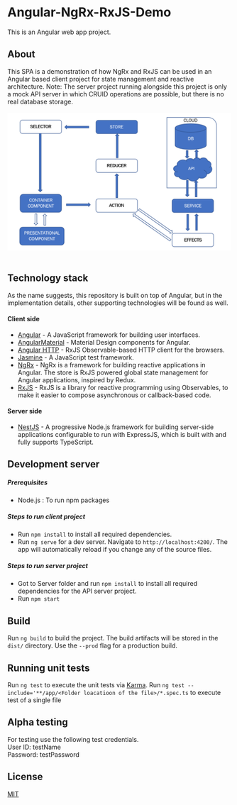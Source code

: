 # Angular-NgRx-RxJS-Demo

This is an Angular web app project.

## About

This SPA is a demonstration of how NgRx and RxJS can be used in an Angular based client project for state management and reactive architecture.
Note: The server project running alongside this project is only a mock API server in which CRUID operations are possible, but there is no real database storage. <br/><br/>
![](architecture.png)
<br/><br/>

## Technology stack

As the name suggests, this repository is built on top of Angular, but in the implementation details, other supporting technologies will be found as well.

#### Client side

- [Angular](https://angular.io/) - A JavaScript framework for building user interfaces.
- [AngularMaterial](https://material.angular.io/) - Material Design components for Angular.
- [Angular HTTP](https://angular.io/guide/http) - RxJS Observable-based HTTP client for the browsers.
- [Jasmine](https://jasmine.github.io/) - A JavaScript test framework.
- [NgRx](https://ngrx.io/) - NgRx is a framework for building reactive applications in Angular. The store is RxJS powered global state management for Angular applications, inspired by Redux.
- [RxJS](https://rxjs.dev/) - RxJS is a library for reactive programming using Observables, to make it easier to compose asynchronous or callback-based code.

#### Server side

- [NestJS](https://nestjs.com/) - A progressive Node.js framework for building server-side applications configurable to run with ExpressJS, which is built with and fully supports TypeScript.

## Development server

##### Prerequisites

- Node.js : To run npm packages

##### Steps to run client project

- Run `npm install` to install all required dependencies.
- Run `ng serve` for a dev server. Navigate to `http://localhost:4200/`. The app will automatically reload if you change any of the source files.

##### Steps to run server project

- Got to Server folder and run `npm install` to install all required dependencies for the API server project.
- Run `npm start`

## Build

Run `ng build` to build the project. The build artifacts will be stored in the `dist/` directory. Use the `--prod` flag for a production build.

## Running unit tests

Run `ng test` to execute the unit tests via [Karma](https://karma-runner.github.io).
Run `ng test --include='**/app/<Folder loacatioon of the file>/*.spec.ts` to execute test of a single file

## Alpha testing

For testing use the following test credentials.<br/>
User ID: testName<br/>
Password: testPassword<br/>

## License

[MIT](https://github.com/Saeed1989/angular-sample-use-case-of-RxJS-and-NgRx/blob/main/LICENSE)

